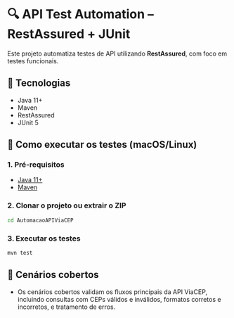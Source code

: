 # 🔍 API Test Automation – RestAssured + JUnit

Este projeto automatiza testes de API utilizando **RestAssured**, com foco em testes funcionais.

## 🧰 Tecnologias

- Java 11+
- Maven
- RestAssured
- JUnit 5

## 🚀 Como executar os testes (macOS/Linux)

### 1. Pré-requisitos

- [Java 11+](https://adoptium.net)
- [Maven](https://maven.apache.org/)

### 2. Clonar o projeto ou extrair o ZIP

```bash
cd AutomacaoAPIViaCEP
```

### 3. Executar os testes

```bash
mvn test
```

## 🧪 Cenários cobertos

- Os cenários cobertos validam os fluxos principais da API ViaCEP, incluindo consultas com CEPs válidos e inválidos, formatos corretos e incorretos, e tratamento de erros.
